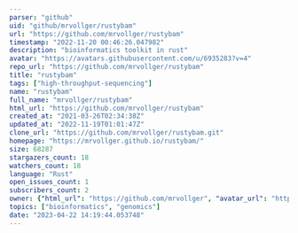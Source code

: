 ```yaml
---
parser: "github"
uid: "github/mrvollger/rustybam"
url: "https://github.com/mrvollger/rustybam"
timestamp: "2022-11-20 00:46:26.047982"
description: "bioinformatics toolkit in rust"
avatar: "https://avatars.githubusercontent.com/u/6935283?v=4"
repo_url: "https://github.com/mrvollger/rustybam"
title: "rustybam"
tags: ["high-throughput-sequencing"]
name: "rustybam"
full_name: "mrvollger/rustybam"
html_url: "https://github.com/mrvollger/rustybam"
created_at: "2021-03-26T02:34:38Z"
updated_at: "2022-11-19T01:01:47Z"
clone_url: "https://github.com/mrvollger/rustybam.git"
homepage: "https://mrvollger.github.io/rustybam/"
size: 68287
stargazers_count: 18
watchers_count: 18
language: "Rust"
open_issues_count: 1
subscribers_count: 2
owner: {"html_url": "https://github.com/mrvollger", "avatar_url": "https://avatars.githubusercontent.com/u/6935283?v=4", "login": "mrvollger", "type": "User"}
topics: ["bioinformatics", "genomics"]
date: "2023-04-22 14:19:44.053748"
---
```

